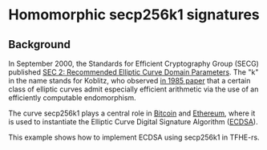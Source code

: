 # Homomorphic secp256k1 signatures

## Background
In September 2000, the Standards for Efficient Cryptography Group (SECG) published [SEC 2: Recommended Elliptic Curve Domain Parameters](https://www.secg.org/SEC2-Ver-1.0.pdf). The "k" in the name stands for Koblitz, who observed [in 1985 paper](https://link.springer.com/chapter/10.1007/3-540-46766-1_22) that a certain class of elliptic curves admit especially efficient arithmetic via the use of an efficiently computable endomorphism.

The curve secp256k1 plays a central role in  [Bitcoin](https://wiki.bitcoinsv.io/index.php/Secp256k1) and [Ethereum](), where it is used to instantiate the Elliptic Curve Digital Signature Algorithm ([ECDSA](https://en.wikipedia.org/wiki/Elliptic_Curve_Digital_Signature_Algorithm)).

This example shows how to implement ECDSA using secp256k1 in TFHE-rs.